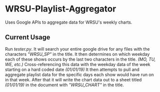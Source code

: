 # WRSU-Playlist-Aggregator
Uses Google APIs to aggregate data for WRSU's weekly charts.

## Current Usage
Run *tester.py*. It will search your entire google drive for any files with the characters *"WRSU_SP"* in the title.
It then determines on which weekday each of these shows occurs by the last two characters in the title. *(MO, TU, WE, etc.)*
Cross-referencing this data with the weekday data of the week starting on a hard coded date *(01/01/19)* 
It then attempts to pull and aggregate playlist data for the specific days each show would have run on in that week.
After that it will write the chart data out to a sheet titled *(01/01/19)* in the document with *"WRSU_CHART"* in the title.